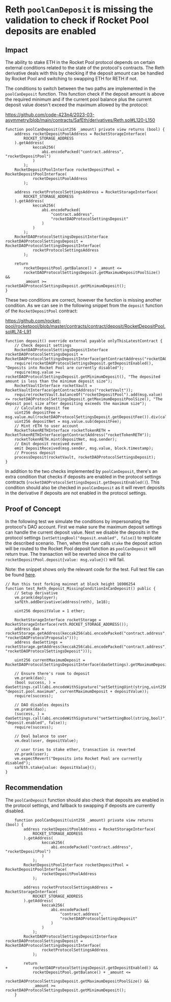 # Reth `poolCanDeposit` is missing the validation to check if Rocket Pool deposits are enabled

## Impact

The ability to stake ETH in the Rocket Pool protocol depends on certain external conditions related to the state of the protocol's contracts. The Reth derivative deals with this by checking if the deposit amount can be handled by Rocket Pool and switching to swapping ETH for RETH if not.

The conditions to switch between the two paths are implemented in the `poolCanDeposit` function. This function check if the deposit amount is above the required minimum and if the current pool balance plus the current deposit value doesn't exceed the maximum allowed by the protocol:

https://github.com/code-423n4/2023-03-asymmetry/blob/main/contracts/SafEth/derivatives/Reth.sol#L120-L150

```solidity
function poolCanDeposit(uint256 _amount) private view returns (bool) {
    address rocketDepositPoolAddress = RocketStorageInterface(
        ROCKET_STORAGE_ADDRESS
    ).getAddress(
            keccak256(
                abi.encodePacked("contract.address", "rocketDepositPool")
            )
        );
    RocketDepositPoolInterface rocketDepositPool = RocketDepositPoolInterface(
            rocketDepositPoolAddress
        );

    address rocketProtocolSettingsAddress = RocketStorageInterface(
        ROCKET_STORAGE_ADDRESS
    ).getAddress(
            keccak256(
                abi.encodePacked(
                    "contract.address",
                    "rocketDAOProtocolSettingsDeposit"
                )
            )
        );
    RocketDAOProtocolSettingsDepositInterface rocketDAOProtocolSettingsDeposit = RocketDAOProtocolSettingsDepositInterface(
            rocketProtocolSettingsAddress
        );

    return
        rocketDepositPool.getBalance() + _amount <=
        rocketDAOProtocolSettingsDeposit.getMaximumDepositPoolSize() &&
        _amount >= rocketDAOProtocolSettingsDeposit.getMinimumDeposit();
}
```

These two conditions are correct, however the function is missing another condition. As we can see in the following snippet from the `deposit` function of the `RocketDepositPool` contract:

https://github.com/rocket-pool/rocketpool/blob/master/contracts/contract/deposit/RocketDepositPool.sol#L74-L91

```solidity
function deposit() override external payable onlyThisLatestContract {
    // Check deposit settings
    RocketDAOProtocolSettingsDepositInterface rocketDAOProtocolSettingsDeposit = RocketDAOProtocolSettingsDepositInterface(getContractAddress("rocketDAOProtocolSettingsDeposit"));
    require(rocketDAOProtocolSettingsDeposit.getDepositEnabled(), "Deposits into Rocket Pool are currently disabled");
    require(msg.value >= rocketDAOProtocolSettingsDeposit.getMinimumDeposit(), "The deposited amount is less than the minimum deposit size");
    RocketVaultInterface rocketVault = RocketVaultInterface(getContractAddress("rocketVault"));
    require(rocketVault.balanceOf("rocketDepositPool").add(msg.value) <= rocketDAOProtocolSettingsDeposit.getMaximumDepositPoolSize(), "The deposit pool size after depositing exceeds the maximum size");
    // Calculate deposit fee
    uint256 depositFee = msg.value.mul(rocketDAOProtocolSettingsDeposit.getDepositFee()).div(calcBase);
    uint256 depositNet = msg.value.sub(depositFee);
    // Mint rETH to user account
    RocketTokenRETHInterface rocketTokenRETH = RocketTokenRETHInterface(getContractAddress("rocketTokenRETH"));
    rocketTokenRETH.mint(depositNet, msg.sender);
    // Emit deposit received event
    emit DepositReceived(msg.sender, msg.value, block.timestamp);
    // Process deposit
    processDeposit(rocketVault, rocketDAOProtocolSettingsDeposit);
}
```

In addition to the two checks implemented by `poolCanDeposit`, there's an extra condition that checks if deposits are enabled in the protocol settings contracts (`rocketDAOProtocolSettingsDeposit.getDepositEnabled()`). This condition should also be checked in `poolCanDeposit` as it will revert deposits in the derivative if deposits are not enabled in the protocol settings.

## Proof of Concept

In the following test we simulate the conditions by impersonating the protocol's DAO account. First we make sure the maximum deposit settings can handle the current deposit value. Next we disable the deposits in the protocol settings (`setSettingBool("deposit.enabled", false)`) to replicate the described scenario. Then, when the user calls `stake` the deposit action will be routed to the Rocket Pool deposit function as `poolCanDeposit` will return true. The transaction will be reverted since the call to `rocketDepositPool.deposit{value: msg.value}()` will fail.

Note: the snippet shows only the relevant code for the test. Full test file can be found [here](https://gist.github.com/romeroadrian/a2895a85360276cf4f29d23de3282859).

```solidity
// Run this test forking mainnet at block height 16906254
function test_Reth_deposit_MissingConditionInCanDeposit() public {
    // Setup derivative
    vm.prank(deployer);
    safEth.addDerivative(address(reth), 1e18);

    uint256 depositValue = 1 ether;

    RocketStorageInterface rocketStorage = RocketStorageInterface(reth.ROCKET_STORAGE_ADDRESS());
    address dao = rocketStorage.getAddress(keccak256(abi.encodePacked("contract.address", "rocketDAOProtocolProposals")));
    address daoSettings = rocketStorage.getAddress(keccak256(abi.encodePacked("contract.address", "rocketDAOProtocolSettingsDeposit")));

    uint256 currentMaximumDeposit = RocketDAOProtocolSettingsDepositInterface(daoSettings).getMaximumDepositPoolSize();

    // Ensure there's room to deposit
    vm.prank(dao);
    (bool success, ) = daoSettings.call(abi.encodeWithSignature("setSettingUint(string,uint256)", "deposit.pool.maximum", currentMaximumDeposit + depositValue));
    require(success);

    // DAO disables deposits
    vm.prank(dao);
    (success, ) = daoSettings.call(abi.encodeWithSignature("setSettingBool(string,bool)", "deposit.enabled", false));
    require(success);

    // Deal balance to user
    vm.deal(user, depositValue);

    // user tries to stake ether, transaction is reverted
    vm.prank(user);
    vm.expectRevert("Deposits into Rocket Pool are currently disabled");
    safEth.stake{value: depositValue}();
}
```

## Recommendation

The `poolCanDeposit` function should also check that deposits are enabled in the protocol settings, and fallback to swapping if deposits are currently disabled.

```solidity
    function poolCanDeposit(uint256 _amount) private view returns (bool) {
        address rocketDepositPoolAddress = RocketStorageInterface(
            ROCKET_STORAGE_ADDRESS
        ).getAddress(
                keccak256(
                    abi.encodePacked("contract.address", "rocketDepositPool")
                )
            );
        RocketDepositPoolInterface rocketDepositPool = RocketDepositPoolInterface(
                rocketDepositPoolAddress
            );

        address rocketProtocolSettingsAddress = RocketStorageInterface(
            ROCKET_STORAGE_ADDRESS
        ).getAddress(
                keccak256(
                    abi.encodePacked(
                        "contract.address",
                        "rocketDAOProtocolSettingsDeposit"
                    )
                )
            );
        RocketDAOProtocolSettingsDepositInterface rocketDAOProtocolSettingsDeposit = RocketDAOProtocolSettingsDepositInterface(
                rocketProtocolSettingsAddress
            );

        return
+           rocketDAOProtocolSettingsDeposit.getDepositEnabled() &&
            rocketDepositPool.getBalance() + _amount <=
            rocketDAOProtocolSettingsDeposit.getMaximumDepositPoolSize() &&
            _amount >= rocketDAOProtocolSettingsDeposit.getMinimumDeposit();
    }
```
